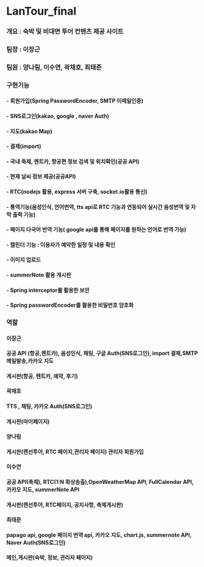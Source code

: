 # LanTour_final

### 개요 : 숙박 및 비대면 투어 컨텐츠 제공 사이트


### 팀장 : 이장근
### 팀원 : 양나림, 이수연, 곽채호, 최태준


### 구현기능
#### - 회원가입(Spring PasswordEncoder, SMTP 이메일인증)
#### - SNS로그인(kakao, google , naver Auth)
#### - 지도(kakao Map)
#### - 결제(import)
#### - 국내 축제, 렌트카, 항공편 정보 검색 및 위치확인(공공 API)
#### - 현재 날씨 정보 제공(공공API)
#### - RTC(nodejs 활용, express 서버 구축, socket.io활용 통신)
#### - 통역기능(음성인식, 언어번역, tts api로 RTC 기능과 연동되어 실시간 음성번역 및 자막 출력 기능)
#### - 페이지 다국어 번역 기능( google api를 통해 페이지를 원하는 언어로 번역 가능)
#### - 캘린더 기능 : 이용자가 예약한 일정 및 내용 확인
#### - 이미지 업로드
#### - summerNote 활용 게시판
#### - Spring interceptor를 활용한 보안
#### - Spring passwordEncoder를 활용한 비밀번호 암호화

### 역할

#### 이장근
#### 공공 API (항공,렌트카), 음성인식, 채팅, 구글 Auth(SNS로그인), import 결제,SMTP 메일발송,카카오 지도
#### 게시판(항공, 렌트카, 예약, 후기)

#### 곽채호
#### TTS , 채팅, 카카오 Auth(SNS로그인)
#### 게시판(마이페이지)

#### 양나림
#### 게시판(랜선투어, RTC 페이지,관리자 페이지) 관리자 회원가입

#### 이수연
#### 공공 API(축제), RTC(1:N 화상송출),OpenWeatherMap API, FullCalendar API, 카카오 지도, summerNote API
#### 게시판(랜선투어, RTC페이지, 공지사항, 축제게시판)

#### 최태준
#### papago api, google 페이지 번역 api, 카카오 지도, chart.js, summernote API, Naver Auth(SNS로그인)
#### 메인,게시판(숙박, 정보, 관리자 페이지)
